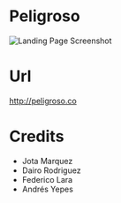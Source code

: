 Peligroso
=========
![Landing Page Screenshot](/public/landing.png)

Url
=========
http://peligroso.co

Credits
=========
- Jota Marquez
- Dairo Rodriguez
- Federico Lara
- Andrés Yepes
